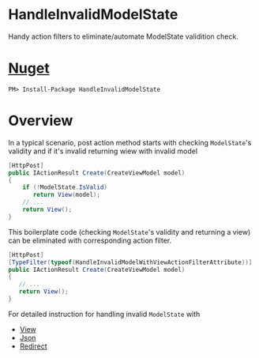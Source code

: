 # HandleInvalidModelState 
  Handy action filters to eliminate/automate ModelState validition check.

# [Nuget](https://www.nuget.org/packages/HandleInvalidModelState)

`PM> Install-Package HandleInvalidModelState`

# Overview

In a typical scenario, post action method starts with checking `ModelState`'s validity and if it's invalid returning wiew with invalid model

```c#
[HttpPost]
public IActionResult Create(CreateViewModel model)
{
    if (!ModelState.IsValid)
       return View(model);
    // ...
    return View();
}
```

This boilerplate code (checking `ModelState`'s validity and returning a view) can be eliminated with corresponding action filter.

```c#
[HttpPost]
[TypeFilter(typeof(HandleInvalidModelWithViewActionFilterAttribute))]
public IActionResult Create(CreateViewModel model)
{
   // ...
   return View();
}
```

For detailed instruction for handling invalid `ModelState` with

- [View](https://github.com/tchelidze/HandleInvalidModelState/wiki/Handle-with-View)
- [Json](https://github.com/tchelidze/HandleInvalidModelState/wiki/Handle-with-Json)
- [Redirect](https://github.com/tchelidze/HandleInvalidModelState/wiki/Handle-with-Redirect)
